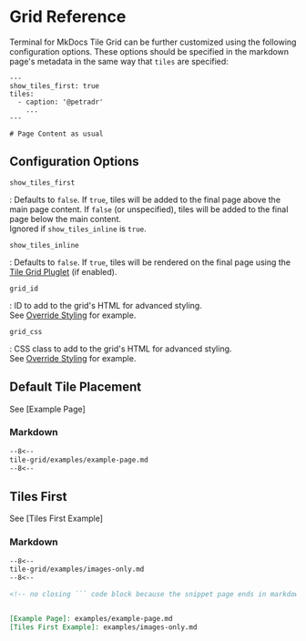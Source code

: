 # Grid Reference
Terminal for MkDocs Tile Grid can be further customized using the following configuration options.  These options should be specified in the markdown page's metadata in the same way that `tiles` are specified:

```
---
show_tiles_first: true
tiles:
  - caption: '@petradr'
    ...
---

# Page Content as usual
```


## Configuration Options


`show_tiles_first`

:   Defaults to `false`.  If `true`, tiles will be added to the final page above the main page content.  If `false` (or unspecified), tiles will be added to the final page below the main content.  
    Ignored if `show_tiles_inline` is `true`.

`show_tiles_inline`

:   Defaults to `false`.  If `true`, tiles will be rendered on the final page using the [Tile Grid Pluglet] (if enabled).

`grid_id`

:   ID to add to the grid's HTML for advanced styling.  
    See [Override Styling] for example.

`grid_css`

:   CSS class to add to the grid's HTML for advanced styling.  
    See [Override Styling] for example.


[Override Styling]: examples/override-styling.md
[Tile Grid Pluglet]: pluglet.md


## Default Tile Placement

See [Example Page]

### Markdown
```markdown
--8<--
tile-grid/examples/example-page.md
--8<--
```


## Tiles First

See [Tiles First Example]

### Markdown
```markdown
--8<--
tile-grid/examples/images-only.md
--8<--

<!-- no closing ``` code block because the snippet page ends in markdown code block -->


[Example Page]: examples/example-page.md
[Tiles First Example]: examples/images-only.md